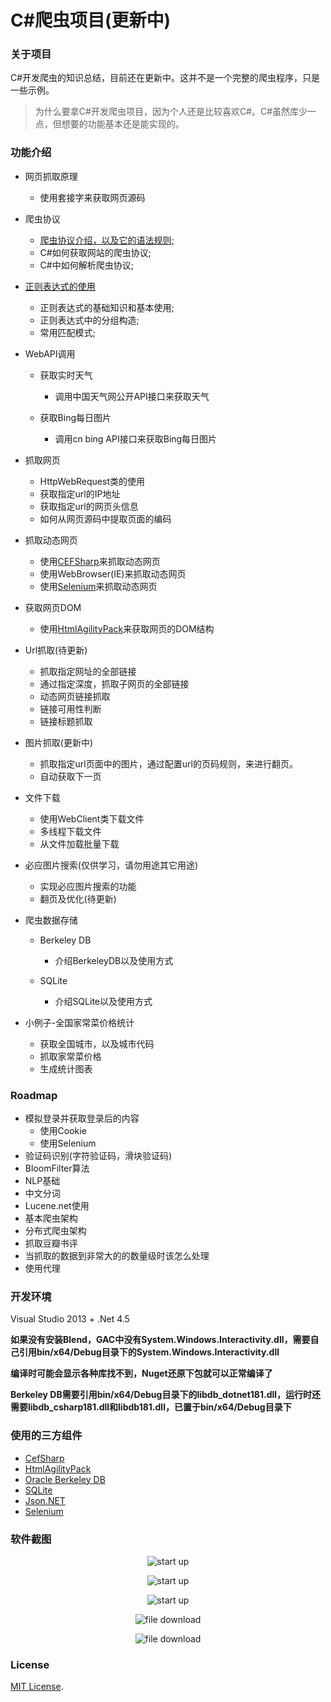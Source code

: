 # C\#爬虫项目(更新中)
### 关于项目
C#开发爬虫的知识总结，目前还在更新中。这并不是一个完整的爬虫程序，只是一些示例。  
> 为什么要拿C#开发爬虫项目，因为个人还是比较喜欢C#。C#虽然库少一点，但想要的功能基本还是能实现的。

### 功能介绍
* 网页抓取原理
  * 使用套接字来获取网页源码

* 爬虫协议
  * [爬虫协议介绍，以及它的语法规则;](https://github.com/zhaotianff/CSharpCrawler/blob/master/CSharpCrawler/RobotsExclusionProtocol.md)
  * C#如何获取网站的爬虫协议;
  * C#中如何解析爬虫协议;

* [正则表达式的使用](https://github.com/zhaotianff/CSharpCrawler/blob/master/CSharpCrawler/%E6%AD%A3%E5%88%99%E8%A1%A8%E8%BE%BE%E5%BC%8F.md)
  * 正则表达式的基础知识和基本使用;
  * 正则表达式中的分组构造;
  * 常用匹配模式;

* WebAPI调用
    * 获取实时天气
      * 调用中国天气网公开API接口来获取天气
      
    * 获取Bing每日图片
      * 调用cn bing API接口来获取Bing每日图片
      
* 抓取网页
  * HttpWebRequest类的使用
  * 获取指定url的IP地址
  * 获取指定url的网页头信息
  * 如何从网页源码中提取页面的编码

* 抓取动态网页
  * 使用[CEFSharp](https://github.com/cefsharp/CefSharp)来抓取动态网页
  * 使用WebBrowser(IE)来抓取动态网页
  * 使用[Selenium](https://github.com/SeleniumHQ/selenium)来抓取动态网页

* 获取网页DOM
  * 使用[HtmlAgilityPack](https://github.com/zzzprojects/html-agility-pack)来获取网页的DOM结构

* Url抓取(待更新)
    * 抓取指定网址的全部链接
    * 通过指定深度，抓取子网页的全部链接
    * 动态网页链接抓取
    * 链接可用性判断
    * 链接标题抓取
    
* 图片抓取(更新中)
  * 抓取指定url页面中的图片，通过配置url的页码规则，来进行翻页。
  * 自动获取下一页

* 文件下载
  * 使用WebClient类下载文件
  * 多线程下载文件
  * 从文件加载批量下载

* 必应图片搜索(仅供学习，请勿用途其它用途)
  * 实现必应图片搜索的功能
  * 翻页及优化(待更新)

* 爬虫数据存储
    * Berkeley DB
      * 介绍BerkeleyDB以及使用方式
    
    * SQLite
      * 介绍SQLite以及使用方式
	 
* 小例子-全国家常菜价格统计
    * 获取全国城市，以及城市代码
	* 抓取家常菜价格
	* 生成统计图表
	
### Roadmap
* 模拟登录并获取登录后的内容
  * 使用Cookie
  * 使用Selenium
* 验证码识别(字符验证码，滑块验证码)
* BloomFilter算法
* NLP基础
* 中文分词
* Lucene.net使用
* 基本爬虫架构
* 分布式爬虫架构
* 抓取豆瓣书评
* 当抓取的数据到非常大的的数量级时该怎么处理
* 使用代理
	
    
### 开发环境
Visual Studio 2013 + .Net 4.5<br/>

**如果没有安装Blend，GAC中没有System.Windows.Interactivity.dll，需要自己引用bin/x64/Debug目录下的System.Windows.Interactivity.dll**

**编译时可能会显示各种库找不到，Nuget还原下包就可以正常编译了**

**Berkeley DB需要引用bin/x64/Debug目录下的libdb_dotnet181.dll，运行时还需要libdb_csharp181.dll和libdb181.dll，已置于bin/x64/Debug目录下**

### 使用的三方组件
* [CefSharp](https://github.com/cefsharp/CefSharp)
* [HtmlAgilityPack](https://github.com/zzzprojects/html-agility-pack)
* [Oracle Berkeley DB](https://www.oracle.com/database/technologies/related/berkeleydb.html)
* [SQLite](https://www.sqlite.org/index.html)
* [Json.NET](https://github.com/JamesNK/Newtonsoft.Json)
* [Selenium](https://github.com/SeleniumHQ/selenium)

### 软件截图
<p align="center">
 <img align="center" alt="start up" src="https://github.com/zhaotianff/CSharpCrawler/blob/master/CSharpCrawler/ScreenShots/1.png" />
</p>


<p align="center">
 <img align="center" alt="start up" src="https://github.com/zhaotianff/CSharpCrawler/blob/master/CSharpCrawler/ScreenShots/2.png" />
</p>


<p align="center">
 <img align="center" alt="start up" src="https://github.com/zhaotianff/CSharpCrawler/blob/master/CSharpCrawler/ScreenShots/3.png" />
</p>


<p align="center">
 <img align="center" alt="file download" src="https://github.com/zhaotianff/CSharpCrawler/blob/master/CSharpCrawler/ScreenShots/4.png" />
</p>


<p align="center">
 <img align="center" alt="file download" src="https://github.com/zhaotianff/CSharpCrawler/blob/master/CSharpCrawler/ScreenShots/5.png" />
</p>


### License

[MIT License](LICENSE).
